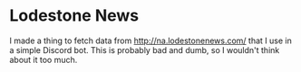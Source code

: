 # Lodestone News

I made a thing to fetch data from http://na.lodestonenews.com/ that I use in a simple Discord bot.
This is probably bad and dumb, so I wouldn't think about it too much.
